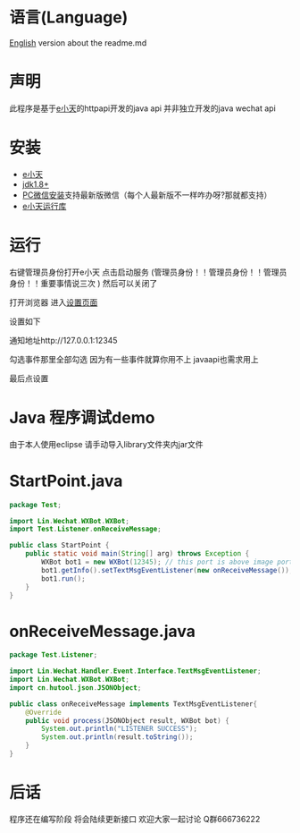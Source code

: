 # 语言(Language)

[English](https://github.com/wxext/wechat-java-api-window/blob/master/readme_english.md "English") version about the readme.md

# 声明
此程序是基于[e小天](https://www.wxext.cn "e小天")的httpapi开发的java api
并非独立开发的java wechat api

# 安装
+ [e小天](https://www.wxext.cn/app/install.html "安装e小天")
+ [jdk1.8+](https://www.oracle.com/java/technologies/ "Java")
+ [PC微信安装](https://pc.weixin.qq.com/ "微信 PC 版")支持最新版微信（每个人最新版不一样咋办呀?那就都支持）
+ [e小天运行库](https://www.wxext.cn/app/install.html "")

# 运行
右键管理员身份打开e小天 点击启动服务 (管理员身份！！管理员身份！！管理员身份！！重要事情说三次 ) 然后可以关闭了

打开浏览器 进入[设置页面](https://www.wxext.cn/app/settings.html "") 

设置如下

通知地址http://127.0.0.1:12345

勾选事件那里全部勾选 因为有一些事件就算你用不上 javaapi也需求用上

最后点设置

# Java 程序调试demo
由于本人使用eclipse 请手动导入library文件夹内jar文件 

# StartPoint.java
```java
package Test;

import Lin.Wechat.WXBot.WXBot;
import Test.Listener.onReceiveMessage;

public class StartPoint {
	public static void main(String[] arg) throws Exception {
		WXBot bot1 = new WXBot(12345); // this port is above image port1
		bot1.getInfo().setTextMsgEventListener(new onReceiveMessage());
		bot1.run();
	}
}
```

# onReceiveMessage.java
```java
package Test.Listener;

import Lin.Wechat.Handler.Event.Interface.TextMsgEventListener;
import Lin.Wechat.WXBot.WXBot;
import cn.hutool.json.JSONObject;

public class onReceiveMessage implements TextMsgEventListener{
	@Override
	public void process(JSONObject result, WXBot bot) {
		System.out.println("LISTENER SUCCESS");
		System.out.println(result.toString());
	}	
}
```

# 后话
程序还在编写阶段 将会陆续更新接口 欢迎大家一起讨论 Q群666736222
